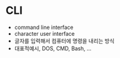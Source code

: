 # CLI

- command line interface
- character user interface
- 글자를 입력해서 컴퓨터에 명령을 내리는 방식
- 대표적예시, DOS, CMD, Bash, ...